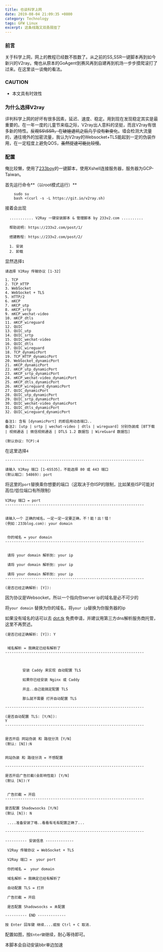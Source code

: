 ```yaml
---
title: 也谈科学上网
date: 2019-08-04 21:09:35 +0800
category: Technology
tags: GFW Linux
excerpt: 这条线路又双叒叕挂了
---
```




### 前言
​			关于科学上网，网上的教程已经数不胜数了。从之前的SS,SSR一键脚本再到如今新兴的V2ray。俺也从原本的GoAgent到赛风再到自建再到机场一步步摸爬滚打了过来。在这里谈一谈俺的看法。



### CAUTION

- 本文具有时效性



### 为什么选择V2ray

​				评判科学上网的好坏有很多因素，延迟、速度、稳定。用到现在发现稳定其实是最重要的。在一年一度的儿童节来临之际，V2ray出人意料的坚挺，而且V2ray有很多新的特性。~~反观SS\SSR，在破娃退坑之后几乎没有新变化~~。墙会检测大流量的，通往境外的加密流量，我认为V2ray的Websocket+TLS能起到一定的伪装作用，在一定程度上避免QOS，~~虽然提速可能比较慢~~。



### 配置

俺比较懒，使用了[233boy](https://github.com/233boy)的一键脚本，使用Xshell连接服务器，服务器为GCP-Taiwan。

首先运行命令**（以root模式运行）**

```shell
	sudo su
	bash <(curl -s -L https://git.io/v2ray.sh)
```
接着会出现

  ```shell
    ........... V2Ray 一键安装脚本 & 管理脚本 by 233v2.com ..........
    
    帮助说明: https://233v2.com/post/1/
    
    搭建教程: https://233v2.com/post/2/
    
    1. 安装
    2. 卸载
  ```

显然选择`1`

```shell
请选择 V2Ray 传输协议 [1-32]

1. TCP
2. TCP_HTTP
3. WebSocket
4. WebSocket + TLS
5. HTTP/2
6. mKCP
7. mKCP_utp
8. mKCP_srtp
9. mKCP_wechat-video
10. mKCP_dtls
11. mKCP_wireguard
12. QUIC
13. QUIC_utp
14. QUIC_srtp
15. QUIC_wechat-video
16. QUIC_dtls
17. QUIC_wireguard
18. TCP_dynamicPort
19. TCP_HTTP_dynamicPort
20. WebSocket_dynamicPort
21. mKCP_dynamicPort
22. mKCP_utp_dynamicPort
23. mKCP_srtp_dynamicPort
24. mKCP_wechat-video_dynamicPort
25. mKCP_dtls_dynamicPort
26. mKCP_wireguard_dynamicPort
27. QUIC_dynamicPort
28. QUIC_utp_dynamicPort
29. QUIC_srtp_dynamicPort
30. QUIC_wechat-video_dynamicPort
31. QUIC_dtls_dynamicPort
32. QUIC_wireguard_dynamicPort

备注1: 含有 [dynamicPort] 的即启用动态端口..
备注2: [utp | srtp | wechat-video | dtls | wireguard] 分别伪装成 [BT下载 | 视频通话 | 微信视频通话 | DTLS 1.2 数据包 | WireGuard 数据包]

(默认协议: TCP):4

```

在这里选择`4`

```shell
----------------------------------------------------------------

请输入 V2Ray 端口 [1-65535]，不能选择 80 或 443 端口
(默认端口: 54869): port

```

将这里的`port`替换乘你想要的端口（这取决于你ISP的限制，比如某些ISP可能对高位/低位端口有所限制）

```shell
V2Ray 端口 = port
----------------------------------------------------------------


请输入一个 正确的域名，一定一定一定要正确，不！能！出！错！
(例如：233blog.com): your domain


 你的域名 = your domain
----------------------------------------------------------------


 请将 your domain 解析到: your ip

 请将 your domain 解析到: your ip

 请将 your domain 解析到: your ip
----------------------------------------------------------------

(是否已经正确解析: [Y]): 
```

因为协议是Websocket，所以一个指向你server ip的域名是必不可少的

将`your domain` 替换为你的域名，将`your ip`替换为你服务器的ip

如果没有域名的话可以去 [dot.tk](dot.tk) 免费申请，并建议用第三方dns解析服务商托管，这里不再赘述。

```shell
(是否已经正确解析: [Y]): Y


 域名解析 = 我确定已经有解析了
----------------------------------------------------------------



		安装 Caddy 来实现 自动配置 TLS
		
		如果你已经安装 Nginx 或 Caddy

		并且..自己能搞定配置 TLS

		那么就不需要 打开自动配置 TLS
		
----------------------------------------------------------------

(是否自动配置 TLS: [Y/N]): 
Y
----------------------------------------------------------------


是否开启 网站伪装 和 路径分流 [Y/N]
(默认: [N]):N


网站伪装 和 路径分流 = 不想配置
 
----------------------------------------------------------------

是否开启广告拦截(会影响性能) [Y/N]
(默认 [N]):Y


 广告拦截 = 开启
----------------------------------------------------------------

是否配置 Shadowsocks [Y/N]
(默认 [N]): N

 ....准备安装了咯..看看有毛有配置正确了...

----------------------------------------------------------------

---------- 安装信息 -------------

 V2Ray 传输协议 = WebSocket + TLS

 V2Ray 端口 =  your port

 你的域名 =  your domain

 域名解析 = 我确定已经有解析了

 自动配置 TLS = 打开

 广告拦截 = 开启

 是否配置 Shadowsocks = 未配置

---------- END -------------

按 Enter 回车键 继续....或按 Ctrl + C 取消.

```

配置如图，按`Enter键`继续，耐心等待即可。

本脚本会自动安装bbr单边加速